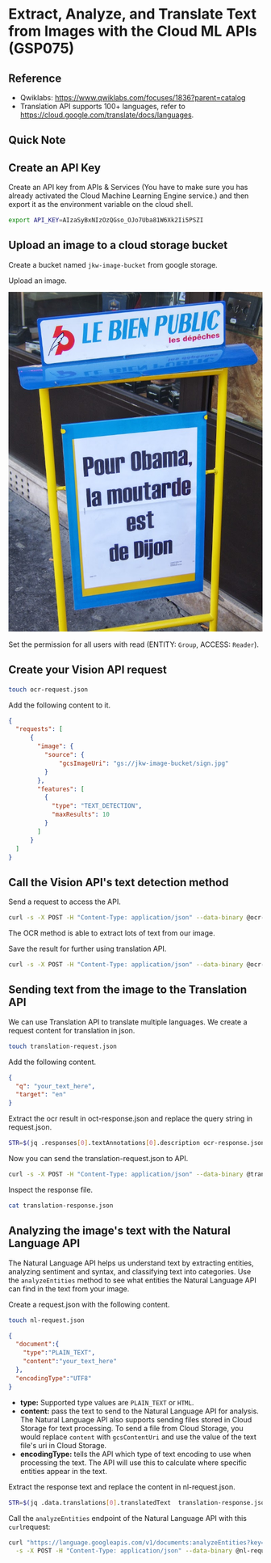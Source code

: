 # Extract, Analyze, and Translate Text from Images with the Cloud ML APIs (GSP075)



## Reference

* Qwiklabs: https://www.qwiklabs.com/focuses/1836?parent=catalog
* Translation API supports 100+ languages, refer to https://cloud.google.com/translate/docs/languages.



## Quick Note



## Create an API Key

Create an API key from APIs & Services (You have to make sure you has already activated the Cloud Machine Learning Engine service.) and then export it as the environment variable on the cloud shell.

```sh
export API_KEY=AIzaSyBxNIzOzQGso_OJo7Uba81W6Xk2Ii5PSZI
```



## Upload an image to a cloud storage bucket

Create a bucket named `jkw-image-bucket` from google storage.

Upload an image.

![](../static/sign.jpg)

Set the permission for all users with read (ENTITY: `Group`, ACCESS: `Reader`).



## Create your Vision API request

```sh
touch ocr-request.json
```

Add the following content to it.

```json
{
  "requests": [
      {
        "image": {
          "source": {
              "gcsImageUri": "gs://jkw-image-bucket/sign.jpg"
          }
        },
        "features": [
          {
            "type": "TEXT_DETECTION",
            "maxResults": 10
          }
        ]
      }
  ]
}
```



## Call the Vision API's text detection method

Send a request to access the API.

```sh
curl -s -X POST -H "Content-Type: application/json" --data-binary @ocr-request.json  https://vision.googleapis.com/v1/images:annotate?key=${API_KEY}
```

The OCR method is able to extract lots of text from our image.

Save the result for further using translation API.

```sh
curl -s -X POST -H "Content-Type: application/json" --data-binary @ocr-request.json  https://vision.googleapis.com/v1/images:annotate?key=${API_KEY} -o ocr-response.json
```



## Sending text from the image to the Translation API

We can use Translation API to translate multiple languages. We create a request content for translation in json.

```sh
touch translation-request.json
```

Add the following content.

```json
{
  "q": "your_text_here",
  "target": "en"
}
```

Extract the ocr result in oct-response.json and replace the query string in request.json.

```sh
STR=$(jq .responses[0].textAnnotations[0].description ocr-response.json) && STR="${STR//\"}" && sed -i "s|your_text_here|$STR|g" translation-request.json
```

Now you can send the translation-request.json to API.

```sh
curl -s -X POST -H "Content-Type: application/json" --data-binary @translation-request.json https://translation.googleapis.com/language/translate/v2?key=${API_KEY} -o translation-response.json
```

Inspect the response file.

```sh
cat translation-response.json
```



## Analyzing the image's text with the Natural Language API

The Natural Language API helps us understand text by extracting entities, analyzing sentiment and syntax, and classifying text into categories. Use the `analyzeEntities` method to see what entities the Natural Language API can find in the text from your image.

Create a request.json with the following content.

```sh
touch nl-request.json
```

```json
{
  "document":{
    "type":"PLAIN_TEXT",
    "content":"your_text_here"
  },
  "encodingType":"UTF8"
}
```

* **type:** Supported type values are `PLAIN_TEXT` or `HTML`.
* **content:** pass the text to send to the Natural Language API for analysis. The Natural Language API also supports sending files stored in Cloud Storage for text processing. To send a file from Cloud Storage, you would replace `content` with `gcsContentUri` and use the value of the text file's uri in Cloud Storage.
* **encodingType:** tells the API which type of text encoding to use when processing the text. The API will use this to calculate where specific entities appear in the text.



Extract the response text and replace the content in nl-request.json.

```sh
STR=$(jq .data.translations[0].translatedText  translation-response.json) && STR="${STR//\"}" && sed -i "s|your_text_here|$STR|g" nl-request.json
```



Call the `analyzeEntities` endpoint of the Natural Language API with this `curl`request:

```sh
curl "https://language.googleapis.com/v1/documents:analyzeEntities?key=${API_KEY}" \
  -s -X POST -H "Content-Type: application/json" --data-binary @nl-request.json
```
























